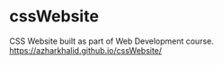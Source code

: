# cssWebsite
CSS Website built as part of Web Development course.
https://azharkhalid.github.io/cssWebsite/
